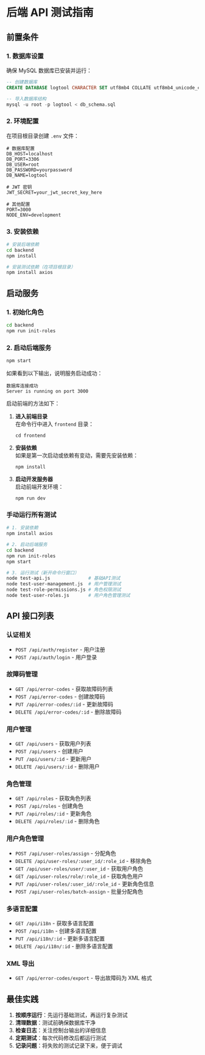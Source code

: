 # 后端 API 测试指南

## 前置条件

### 1. 数据库设置

确保 MySQL 数据库已安装并运行：

```sql
-- 创建数据库
CREATE DATABASE logtool CHARACTER SET utf8mb4 COLLATE utf8mb4_unicode_ci;

-- 导入数据库结构
mysql -u root -p logtool < db_schema.sql
```

### 2. 环境配置

在项目根目录创建 `.env` 文件：

```env
# 数据库配置
DB_HOST=localhost
DB_PORT=3306
DB_USER=root
DB_PASSWORD=yourpassword
DB_NAME=logtool

# JWT 密钥
JWT_SECRET=your_jwt_secret_key_here

# 其他配置
PORT=3000
NODE_ENV=development
```

### 3. 安装依赖

```bash
# 安装后端依赖
cd backend
npm install

# 安装测试依赖（在项目根目录）
npm install axios
```

## 启动服务

### 1. 初始化角色

```bash
cd backend
npm run init-roles
```

### 2. 启动后端服务

```bash
npm start
```

如果看到以下输出，说明服务启动成功：

```
数据库连接成功
Server is running on port 3000
```

启动前端的方法如下：

1. **进入前端目录**  
   在命令行中进入 `frontend` 目录：
   ```
   cd frontend
   ```
2. **安装依赖**  
   如果是第一次启动或依赖有变动，需要先安装依赖：
   ```
   npm install
   ```
3. **启动开发服务器**  
   启动前端开发环境：
   ```
   npm run dev
   ```

### 手动运行所有测试

```bash
# 1. 安装依赖
npm install axios

# 2. 启动后端服务
cd backend
npm run init-roles
npm start

# 3. 运行测试（新开命令行窗口）
node test-api.js              # 基础API测试
node test-user-management.js  # 用户管理测试
node test-role-permissions.js # 角色权限测试
node test-user-roles.js       # 用户角色管理测试
```

## API 接口列表

### 认证相关

- `POST /api/auth/register` - 用户注册
- `POST /api/auth/login` - 用户登录

### 故障码管理

- `GET /api/error-codes` - 获取故障码列表
- `POST /api/error-codes` - 创建故障码
- `PUT /api/error-codes/:id` - 更新故障码
- `DELETE /api/error-codes/:id` - 删除故障码

### 用户管理

- `GET /api/users` - 获取用户列表
- `POST /api/users` - 创建用户
- `PUT /api/users/:id` - 更新用户
- `DELETE /api/users/:id` - 删除用户

### 角色管理

- `GET /api/roles` - 获取角色列表
- `POST /api/roles` - 创建角色
- `PUT /api/roles/:id` - 更新角色
- `DELETE /api/roles/:id` - 删除角色

### 用户角色管理

- `POST /api/user-roles/assign` - 分配角色
- `DELETE /api/user-roles/:user_id/:role_id` - 移除角色
- `GET /api/user-roles/user/:user_id` - 获取用户角色
- `GET /api/user-roles/role/:role_id` - 获取角色用户
- `PUT /api/user-roles/:user_id/:role_id` - 更新角色信息
- `POST /api/user-roles/batch-assign` - 批量分配角色

### 多语言配置

- `GET /api/i18n` - 获取多语言配置
- `POST /api/i18n` - 创建多语言配置
- `PUT /api/i18n/:id` - 更新多语言配置
- `DELETE /api/i18n/:id` - 删除多语言配置

### XML 导出

- `GET /api/error-codes/export` - 导出故障码为 XML 格式

## 最佳实践

1. **按顺序运行**：先运行基础测试，再运行复杂测试
2. **清理数据**：测试前确保数据库干净
3. **检查日志**：关注控制台输出的详细信息
4. **定期测试**：每次代码修改后都运行测试
5. **记录问题**：将失败的测试记录下来，便于调试
